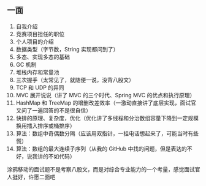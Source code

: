 ## 一面

1. 自我介绍
2. 竞赛项目担任的职位
3. 个人项目的介绍
4. 数据类型（字节数，String 实现都问到了）
5. 多态、实现多态的基础
6. GC 机制
7. 堆栈内存和常量池
8. 三次握手（太常见了，就随便一说，没背八股文）
9. TCP 和 UDP 的异同
10. MVC 展开说说（讲了 MVC 的三个时代、Spring MVC 的优点和执行原理）
11. HashMap 和 TreeMap 的增删改差效率（一激动直接讲了底层实现，面试官又问了一遍回答的不是很自信）
12. 快排的原理、复杂度，优化（优化讲了多线程和分治数组容量下降到一定规模换用插入排序或桶排序）
13. 算法：数组中奇偶数分隔（应该用双指针，一挂电话想起来了，可能当时有些慌）
14. 算法：数组的最大连续子序列（从我的 GitHub 中找的问题，但是表达的不好，说我讲的不如代码）

涂鸦移动的面试题不是考察八股文，而是对综合专业能力的一个考量，感觉面试官人挺好，许愿二面吧
